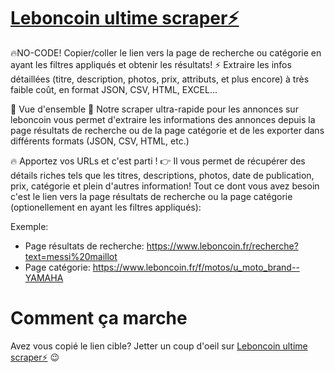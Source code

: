 # [Leboncoin ultime scraper⚡](https://apify.com/azzouzana/leboncoin-ultime-scraperd) 
🔥NO-CODE! Copier/coller le lien vers la page de recherche ou catégorie en ayant les filtres appliqués et obtenir les résultats! ⚡ Extraire les infos détaillées (titre, description, photos, prix, attributs, et plus encore) à très faible coût, en format JSON, CSV, HTML, EXCEL...

🤩 Vue d'ensemble
🚀 Notre scraper ultra-rapide pour les annonces sur leboncoin vous permet d'extraire les informations des annonces depuis la page résultats de recherche ou de la page catégorie et de les exporter dans différents formats (JSON, CSV, HTML, etc.) 

🔥 Apportez vos URLs et c'est parti !
👉 Il vous permet de récupérer des détails riches tels que les titres, descriptions, photos, date de publication, prix, catégorie et plein d'autres information! Tout ce dont vous avez besoin c'est le lien vers la page résultats de recherche ou la page catégorie (optionellement en ayant les filtres appliqués):

Exemple:

- Page résultats de recherche: https://www.leboncoin.fr/recherche?text=messi%20maillot
- Page catégorie: https://www.leboncoin.fr/f/motos/u_moto_brand--YAMAHA

# Comment ça marche
Avez vous copié le lien cible? Jetter un coup d'oeil sur [Leboncoin ultime scraper⚡](https://apify.com/azzouzana/leboncoin-ultime-scraperd) 😉 

